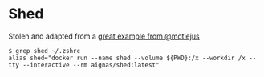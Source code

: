 # Shed

Stolen and adapted from a [great example from @motiejus][1]

```
$ grep shed ~/.zshrc
alias shed="docker run --name shed --volume ${PWD}:/x --workdir /x --tty --interactive --rm aignas/shed:latest"
```

[1]: https://github.com/motiejus/toolshed
